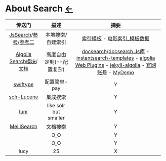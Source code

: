 # About Search  [←](../index.md)

| 传送门 | 描述 | 摘要 |
|:---:|:---:|:---:|
| [JsSearch](https://github.com/christian-fei/Simple-Jekyll-Search)/[参考](https://blog.webjeda.com/instant-jekyll-search/)/[参考二](https://vsoch.github.io/2019/jekyll-search/#) | 本地搜索/自建索引 | [索引模板](https://artem.krylysov.com/blog/2020/07/28/lets-build-a-full-text-search-engine/) - [电影索引_模板数据](https://www.notion.so/A-movies-dataset-to-test-Meili-1cbf7c9cfa4247249c40edfa22d7ca87#b5ae399b81834705ba5420ac70358a65) |
| [Algolia Search模块](https://github.com/algolia)/[文档](https://community.algolia.com/) | 高度自由定制(==配置复杂) | [docsearch](https://github.com/algolia/docsearch)/[docsearch Js库](https://cdn.jsdelivr.net/npm/docsearch.js@2.6.3/dist/cdn/docsearch.js) - [instantsearch-templates](https://instantsearch-templates.netlify.app/) - [algolia Web Plugins](https://github.com/algolia/jekyll-algolia-example) - [jekyll-algolia](https://community.algolia.com/jekyll-algolia/getting-started.html) - [官网账号](https://www.algolia.com/users/sign_in) - [MyDemo](https://www.algolia.com/realtime-search-demo/test-es-demo?__cf_chl_jschl_tk__=7a967f34f8e70272b12efd16a040d062bc1dadb9-1606721827-0-AUqQQp9ItIwERC_3kVL4zDswe0VcnS-eMTiAW_Q9kEvl2-P7snSzJelxC3BUUmuCpSm8Vxnc0-FRjXM-kVxxL49CdcvP8t9ERKsm8CmLdZVPU8aKejuu4GIc73vkH6Xglfc_HB9NEW-4YZCpc3zm4GpUbeZ5LlCxA0bF36y7IUvWfRw1A55u3xCNufG6tT3hm7dC0VKFgjm2aFBIuceX3eIClVanaRxPFg86HnQtdfHKPOGXIMLfb6xa-bvq-dic9XmYrMEemb-z93KYPqAaOEK8q1pnI3_IQ_Nn7_krQt4eOiS8lm_cw0vn-JW5O3M2O6YPn2warSSOF-kdfTS0NdRKdigY73AF-4g35dc1rUkC) |
| [swiftype](https://swiftype.com/) | 配置简单-pay | Y |
| [solr-Lucene](https://lucene.apache.org/solr/) | 集成搜索 | Y |
| [lunr](https://github.com/olivernn/lunr.js) | like solr but smaller | Y |
| [MeiliSearch](https://github.com/meilisearch/MeiliSearch) | 文档搜索 | Y |
| []() | O_O | Y |
| []() | O_O | Y |
| lucy | 25 | X |
